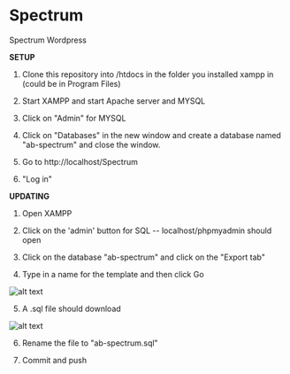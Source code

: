 # Spectrum
Spectrum Wordpress

**SETUP**

1. Clone this repository into /htdocs in the folder you installed xampp in (could be in Program Files)

2. Start XAMPP and start Apache server and MYSQL

3. Click on "Admin" for MYSQL

4. Click on "Databases" in the new window and create a database named "ab-spectrum" and close the window.

5. Go to http://localhost/Spectrum

6. "Log in"

**UPDATING**

1. Open XAMPP

2. Click on the 'admin' button for SQL -- localhost/phpmyadmin should open

3. Click on the database "ab-spectrum" and click on the "Export tab"

4. Type in a name for the template and then click Go 

  ![alt text](http://i.imgur.com/H6KpBwI.png "SQL Dump")

5. A .sql file should download
  
  ![alt text](http://i.imgur.com/kOw0XeQ.png "download")  

6. Rename the file to "ab-spectrum.sql"

7. Commit and push





